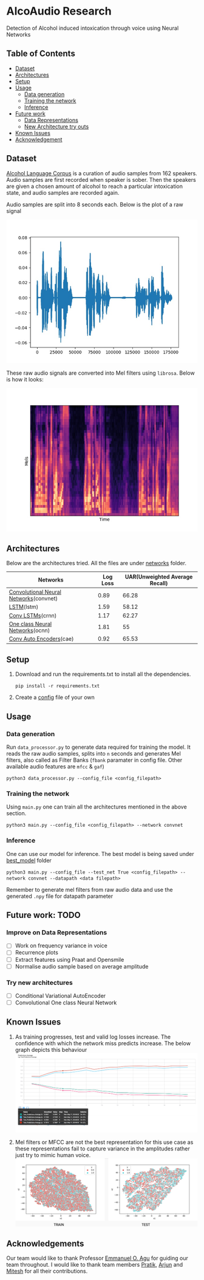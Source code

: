 # AlcoAudio Research

Detection of Alcohol induced intoxication through voice using Neural Networks

## Table of Contents

* [Dataset](#dataset)
* [Architectures](#architectures)
* [Setup](#setup--usage)
* [Usage](#usage)
  * [Data generation](#data-generation)
  * [Training the network](#training-the-network)
  * [Inference](#inference-of-the-best-model)
* [Future work](#future-work-todo)
  * [Data Representations](#improve-on-data-representations)
  * [New Architecture try outs](#try-new-architectures)
* [Known Issues](#known-issues)
* [Acknowledgement](#acknowledgements)


## **Dataset**

[Alcohol Language Corpus](https://www.phonetik.uni-muenchen.de/Bas/BasALCeng.html) is a curation of audio samples from 162 speakers. Audio samples are first recorded when speaker is sober. Then the speakers are given a chosen amount of alcohol to reach a particular intoxication state, and audio samples are recorded again. 

Audio samples are split into 8 seconds each. Below is the plot of a raw signal

![Raw Signal](plots/raw_signal.jpg) <!-- .element height=250 width=250 -->

These raw audio signals are converted into Mel filters using ```librosa```. Below is how it looks:

![FBank](plots/fbank.jpg) <!-- .element height=250 width=250 -->

## **Architectures**

Below are the architectures tried. All the files are under [networks](https://github.com/ShreeshaN/AlcoAudio/tree/master/alcoaudio/networks) folder. 


|Networks   |  Log Loss | UAR(Unweighted Average Recall)  |
|---|---|---|
|  [Convolutional Neural Networks](https://github.com/ShreeshaN/AlcoAudio/blob/master/alcoaudio/networks/convnet.py)(convnet) |  0.89 | 66.28  |
| [LSTM](https://github.com/ShreeshaN/AlcoAudio/blob/master/alcoaudio/networks/recurrent_net.py)(lstm)  |  1.59 | 58.12  |
| [Conv LSTMs](https://github.com/ShreeshaN/AlcoAudio/blob/master/alcoaudio/networks/crnn.py)(crnn)  |  1.17 | 62.27  |
| [One class Neural Networks](https://github.com/ShreeshaN/AlcoAudio/blob/OC_NN/alcoaudio/networks/oneclass_net.py)(ocnn)  |  1.81 |  55 |
| [Conv Auto Encoders](https://github.com/ShreeshaN/AlcoAudio/blob/autoencoders/alcoaudio/networks/convautoencoder_net.py)(cae)  | 0.92  | 65.53  |



## **Setup**

1. Download and run the requirements.txt to install all the dependencies.

      
       pip install -r requirements.txt
     
     
2. Create a [config](https://github.com/ShreeshaN/AlcoAudio/blob/master/alcoaudio/configs/shree_configs.json) file of your own

## Usage

### **Data generation**

Run ```data_processor.py``` to generate data required for training the model. It reads the raw audio samples, splits into ```n``` seconds and generates Mel filters, also called as Filter Banks (```fbank``` paramater in config file. Other available audio features are ```mfcc``` & ```gaf```)

    python3 data_processor.py --config_file <config_filepath>

### **Training the network**

Using ```main.py``` one can train all the architectures mentioned in the above section.

    python3 main.py --config_file <config_filepath> --network convnet
        
### **Inference**

One can use our model for inference. The best model is being saved under [best_model](alcoaudio/best_model) folder
       
    python3 main.py --config_file --test_net True <config_filepath> --network convnet --datapath <data filepath>
       
   Remember to generate mel filters from raw audio data and use the generated ```.npy``` file for datapath parameter
   

## **Future work: TODO**

### **Improve on Data Representations**

 - [ ] Work on frequency variance in voice
 - [ ] Recurrence plots
 - [ ] Extract features using Praat and Opensmile
 - [ ] Normalise audio sample based on average amplitude

### **Try new architectures**

 - [ ] Conditional Variational AutoEncoder
 - [ ] Convolutional One class Neural Network

## Known Issues
1. As training progresses, test and valid log losses increase. The confidence with which the network miss predicts increase. The below graph depicts this behaviour
![CF plot](plots/cf_plot.png) <!-- .element height=250 width=250 -->

2. Mel filters or MFCC are not the best representation for this use case as these representations fail to capture variance in the amplitudes rather just try to mimic human voice. 
![Data 2d plot ](plots/data_plot.png) <!-- .element height=250 width=250 -->


## **Acknowledgements**
Our team would like to thank Professor [Emmanuel O. Agu](https://www.wpi.edu/people/faculty/emmanuel) for guiding our team throughout. I would like to thank team members [Pratik](https://github.com/PRAkTIKal24), [Arjun](https://github.com/arjunrao796123) and [Mitesh]() for all their contributions.

